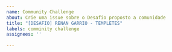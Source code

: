 ```yaml
---
name: Community Challenge
about: Crie uma issue sobre o Desafio proposto a comunidade
title: "[DESAFIO] RENAN GARRIO - TEMPLETES"
labels: comminity challenge
assignees: ''

---
```



